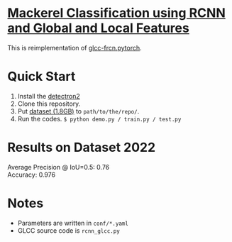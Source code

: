 # [Mackerel Classification using RCNN and Global and Local Features](https://doi.org/10.1109/ACCESS.2019.2917554)

This is reimplementation of [glcc-frcn.pytorch](https://github.com/iiclab/glcc-frcn.pytorch).

# Quick Start

1. Install the [detectron2](https://github.com/facebookresearch/detectron2/blob/main/INSTALL.md)
2. Clone this repository.
3. Put [dataset (1.8GB)](http://www.iic.ecei.tohoku.ac.jp/~tomo/saba_glcc.tar.gz) to ```path/to/the/repo/```.  
4. Run the codes. ```$ python demo.py / train.py / test.py```

# Results on Dataset 2022

Average Precision @ IoU=0.5: 0.76  
Accuracy: 0.976 

# Notes

- Parameters are written in ```conf/*.yaml```
- GLCC source code is ```rcnn_glcc.py```
